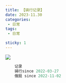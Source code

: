 ```yaml
---
title: 【骑行记录】
date: 2023-11.30
categories:
 - 日常
tags:
 - 日常

sticky: 1
---
```

![](https://cdn.jsdelivr.net/gh/levidc/blogImg/img/20220214.jpg)

<!-- more -->

```js
    记录
    骑行since 2022-03-27
    俄挺 since 2022-11-02
```
